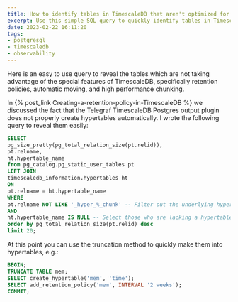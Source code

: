 ```yaml
---
title: How to identify tables in TimescaleDB that aren't optimized for performance
excerpt: Use this simple SQL query to quickly identify tables in TimescaleDB that aren't using features like retention policies, automatic moving, and high-performance chunking to their full potential.
date: 2023-02-22 16:11:20
tags:
- postgresql
- timescaledb
- observability
---
```


Here is an easy to use query to reveal the tables which are not taking advantage of the special features of TimescaleDB, specifically retention policies, automatic moving, and high performance chunking.

In {% post_link Creating-a-retention-policy-in-TimescaleDB %} we discussed the fact that the Telegraf TimescaleDB Postgres output plugin does not properly create hypertables automatically. I wrote the following query to reveal them easily:

```SQL
SELECT
pg_size_pretty(pg_total_relation_size(pt.relid)),
pt.relname,
ht.hypertable_name
from pg_catalog.pg_statio_user_tables pt
LEFT JOIN
timescaledb_information.hypertables ht
ON
pt.relname = ht.hypertable_name
WHERE
pt.relname NOT LIKE '_hyper_%_chunk' -- Filter out the underlying hypertable chunks --
AND
ht.hypertable_name IS NULL -- Select those who are lacking a hypertable so we know what we need to create--
order by pg_total_relation_size(pt.relid) desc
limit 20;
```

At this point you can use the truncation method to quickly make them into hypertables, e.g.:

```SQL
BEGIN;
TRUNCATE TABLE mem;
SELECT create_hypertable('mem', 'time');
SELECT add_retention_policy('mem', INTERVAL '2 weeks');
COMMIT;
```
